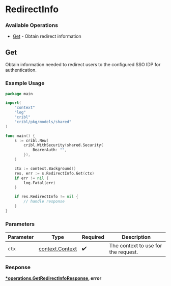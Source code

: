 # RedirectInfo

### Available Operations

* [Get](#get) - Obtain redirect information

## Get

Obtain information needed to redirect users to the configured SSO IDP for authentication.

### Example Usage

```go
package main

import(
	"context"
	"log"
	"cribl"
	"cribl/pkg/models/shared"
)

func main() {
    s := cribl.New(
        cribl.WithSecurity(shared.Security{
            BearerAuth: "",
        }),
    )

    ctx := context.Background()
    res, err := s.RedirectInfo.Get(ctx)
    if err != nil {
        log.Fatal(err)
    }

    if res.RedirectInfo != nil {
        // handle response
    }
}
```

### Parameters

| Parameter                                             | Type                                                  | Required                                              | Description                                           |
| ----------------------------------------------------- | ----------------------------------------------------- | ----------------------------------------------------- | ----------------------------------------------------- |
| `ctx`                                                 | [context.Context](https://pkg.go.dev/context#Context) | :heavy_check_mark:                                    | The context to use for the request.                   |


### Response

**[*operations.GetRedirectInfoResponse](../../models/operations/getredirectinforesponse.md), error**

